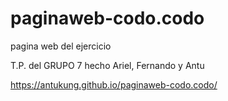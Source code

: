 # paginaweb-codo.codo
pagina web del ejercicio 

T.P. del GRUPO 7 hecho
Ariel, Fernando y Antu

https://antukung.github.io/paginaweb-codo.codo/


